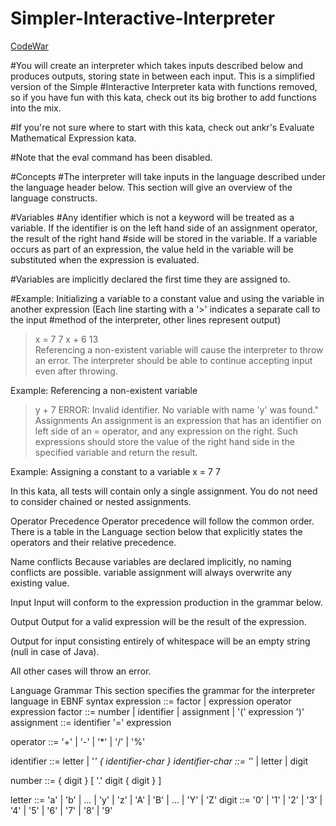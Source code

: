 # Simpler-Interactive-Interpreter
[CodeWar](https://www.codewars.com/kata/53005a7b26d12be55c000243/train/javascript)

#You will create an interpreter which takes inputs described below and produces outputs, storing state in between each input. This is a simplified version of the Simple #Interactive Interpreter kata with functions removed, so if you have fun with this kata, check out its big brother to add functions into the mix.

#If you're not sure where to start with this kata, check out ankr's Evaluate Mathematical Expression kata.

#Note that the eval command has been disabled.

#Concepts
#The interpreter will take inputs in the language described under the language header below. This section will give an overview of the language constructs.

#Variables
#Any identifier which is not a keyword will be treated as a variable. If the identifier is on the left hand side of an assignment operator, the result of the right hand #side will be stored in the variable. If a variable occurs as part of an expression, the value held in the variable will be substituted when the expression is evaluated.

#Variables are implicitly declared the first time they are assigned to.

#Example: Initializing a variable to a constant value and using the variable in another expression (Each line starting with a '>' indicates a separate call to the input #method of the interpreter, other lines represent output)
>x = 7
    7
>x + 6
    13  
Referencing a non-existent variable will cause the interpreter to throw an error. The interpreter should be able to continue accepting input even after throwing.

Example: Referencing a non-existent variable
>y + 7
    ERROR: Invalid identifier. No variable with name 'y' was found."
Assignments
An assignment is an expression that has an identifier on left side of an = operator, and any expression on the right. Such expressions should store the value of the right hand side in the specified variable and return the result.

Example: Assigning a constant to a variable
x = 7
    7

In this kata, all tests will contain only a single assignment. You do not need to consider chained or nested assignments.

Operator Precedence
Operator precedence will follow the common order. There is a table in the Language section below that explicitly states the operators and their relative precedence.

Name conflicts
Because variables are declared implicitly, no naming conflicts are possible. variable assignment will always overwrite any existing value.

Input
Input will conform to the expression production in the grammar below.

Output
Output for a valid expression will be the result of the expression.

Output for input consisting entirely of whitespace will be an empty string (null in case of Java).

All other cases will throw an error.

Language
Grammar
This section specifies the grammar for the interpreter language in EBNF syntax
expression      ::= factor | expression operator expression
factor          ::= number | identifier | assignment | '(' expression ')'
assignment      ::= identifier '=' expression

operator        ::= '+' | '-' | '*' | '/' | '%'

identifier      ::= letter | '_' { identifier-char }
identifier-char ::= '_' | letter | digit

number          ::= { digit } [ '.' digit { digit } ]

letter          ::= 'a' | 'b' | ... | 'y' | 'z' | 'A' | 'B' | ... | 'Y' | 'Z'
digit           ::= '0' | '1' | '2' | '3' | '4' | '5' | '6' | '7' | '8' | '9'

